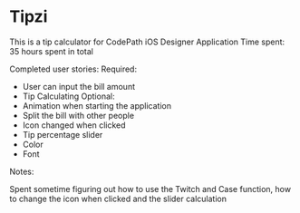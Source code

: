 # Tipzi
This is a tip calculator for CodePath iOS Designer Application
Time spent: 35 hours spent in total

Completed user stories:
 Required:
 - User can input the bill amount
 - Tip Calculating
 Optional:
 - Animation when starting the application
 - Split the bill with other people
 - Icon changed when clicked
 - Tip percentage slider
 - Color
 - Font
 
Notes:

Spent sometime figuring out how to use the Twitch and Case function, how to change the icon when clicked and the slider calculation
